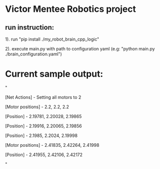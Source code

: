# Victor Mentee Robotics project

## run instruction:
1). run "pip install ./my_robot_brain_cpp_logic"

2). execute main.py with path to configuration yaml (e.g: "python main.py ./brain_configuration.yaml")

# Current sample output:

"

[Net Actions] - Setting all motors to 2

[Motor positions] - 2.2, 2.2, 2.2

[Position] - 2.19781, 2.20028, 2.19865

[Position] - 2.19916, 2.20065, 2.19856

[Position] - 2.1985, 2.2024, 2.19998

[Motor positions] - 2.41835, 2.42264, 2.41998

[Position] - 2.41955, 2.42106, 2.42172

"